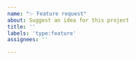 ```yaml
---
name: "✨ Feature request"
about: Suggest an idea for this project
title: ''
labels: 'type:feature'
assignees: ''

---
```



